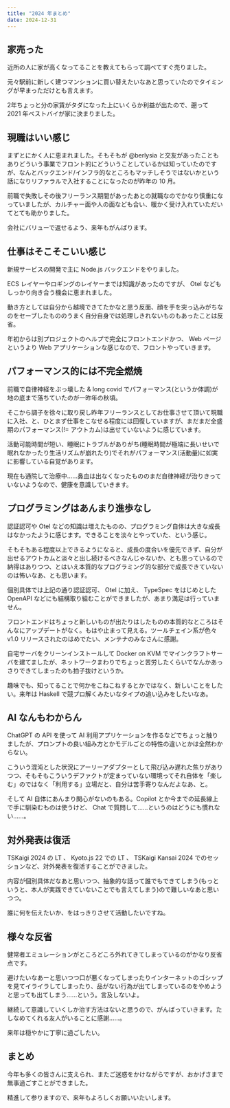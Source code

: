 ```yaml
---
title: "2024 年まとめ"
date: 2024-12-31
---
```


## 家売った

近所の人に家が高くなってることを教えてもらって調べてすぐ売りました。

元々駅前に新しく建つマンションに買い替えたいなあと思っていたのでタイミングが早まっただけとも言えます。

2年ちょっと分の家賃がタダになった上にいくらか利益が出たので、遡って 2021 年ベストバイが家に決まりました。

## 現職はいい感じ

まずとにかく人に恵まれました。そもそもが @berlysia と交友があったこともありどういう事業でフロント的にどういうことしているかは知っていたのですが、なんとバックエンド/インフラ的なところもマッチしそうではないかという話になりリファラルで入社することになったのが昨年の 10 月。

前職で失敗しその後フリーランス期間があったあとの就職なのでかなり慎重になっていましたが、カルチャー面や人の面なども合い、暖かく受け入れていただいてとても助かりました。

会社にバリューで返せるよう、来年もがんばります。

## 仕事はそこそこいい感じ

新規サービスの開発で主に Node.js バックエンドをやりました。

ECS レイヤーやロギングのレイヤーまでは知識があったのですが、 Otel などもしっかり向き合う機会に恵まれました。

動き方としては自分から越境できてたかなと思う反面、顔を手を突っ込みがちなのをセーブしたもののうまく自分自身では処理しきれないものもあったことは反省。

年初からは別プロジェクトのヘルプで完全にフロントエンドかつ、 Web ページというより Web アプリケーションな感じなので、フロントやっていきます。

## パフォーマンス的には不完全燃焼

前職で自律神経をぶっ壊した & long covid でパフォーマンス(というか体調)が地の底まで落ちていたのが一昨年の秋頃。

そこから調子を徐々に取り戻し昨年フリーランスとしてお仕事させて頂いて現職に入社、と、ひとまず仕事をこなせる程度には回復していますが、まだまだ全盛期のパフォーマンス(!= アウトカム)は出せていないように感じています。

活動可能時間が短い、睡眠にトラブルがありがち(睡眠時間が極端に長いせいで眠れなかったり生活リズムが崩れたり)でそれがパフォーマンス(活動量)に如実に影響している自覚があります。

現在も通院して治療中……鼻血は出なくなったもののまだ自律神経が治りきっていないようなので、健康を意識していきます。

## プログラミングはあんまり進歩なし

認証認可や Otel などの知識は増えたものの、プログラミング自体は大きな成長はなかったように感じます。できることを淡々とやっていた、という感じ。

そもそもある程度以上できるようになると、成長の度合いを優先できず、自分が出せるアウトカムと淡々と出し続けるべきなんじゃないか、とも思っているので納得はありつつ、とはいえ本質的なプログラミング的な部分で成長できていないのは怖いなあ、とも思います。

個別具体では上記の通り認証認可、 Otel に加え、 TypeSpec をはじめとした OpenAPI などにも結構取り組むことができましたが、あまり満足は行っていません。

フロントエンドはちょっと新しいものが出たりはしたものの本質的なところはそんなにアップデートがなく。もはや止まって見える。ツールチェイン系が色々 v1.0 リリースされたのはめでたい、メンテナのみなさんに感謝。

自宅サーバをクリーンインストールして Docker on KVM でマインクラフトサーバを建てましたが、ネットワークまわりでちょっと苦労したくらいでなんかあっさりできてしまったのも拍子抜けというか。

趣味でも、知ってることで何かをこねこねするとかではなく、新しいことをしたい。来年は Haskell で競プロ解くみたいなタイプの追い込みをしたいなあ。

## AI なんもわからん

ChatGPT の API を使って AI 利用アプリケーションを作るなどでちょっと触りましたが、プロンプトの良い組み方とかモデルごとの特性の違いとかは全然わからない。

こういう混沌とした状況にアーリーアダプターとして飛び込み遅れた焦りがありつつ、そもそもこういうデファクトが定まっていない環境ってそれ自体を「楽しむ」のではなく「利用する」立場だと、自分は苦手寄りなんだよなあ、と。

そして AI 自体にあんまり関心がないのもある。Copilot とか今までの延長線上で手に馴染むものは使うけど、 Chat で質問して……というのはどうにも慣れない……。

## 対外発表は復活

TSKaigi 2024 の LT 、 Kyoto.js 22 での LT 、 TSKaigi Kansai 2024 でのセッションなど、対外発表を復活することができました。

内容が個別具体だなあと思いつつ、抽象的な話って誰でもできてしまう(もっというと、本人が実践できていないことでも言えてしまう)ので難しいなあと思いつつ。

誰に何を伝えたいか、をはっきりさせて活動したいですね。

## 様々な反省

健常者エミュレーションがところどころ外れてきてしまっているのがかなり反省点です。

避けたいなあーと思いつつ口が悪くなってしまったりインターネットのゴシップを見てイライラしてしまったり、品がない行為が出てしまっているのをやめようと思っても出てしまう……という。言及しないよ。

継続して意識していくしか治す方法はないと思うので、がんばっていきます。たしなめてくれる友人がいることに感謝……。

来年は穏やかに丁寧に過ごしたい。

## まとめ

今年も多くの皆さんに支えられ、またご迷惑をかけながらですが、おかげさまで無事過ごすことができました。

精進して参りますので、来年もよろしくお願いいたいします。
